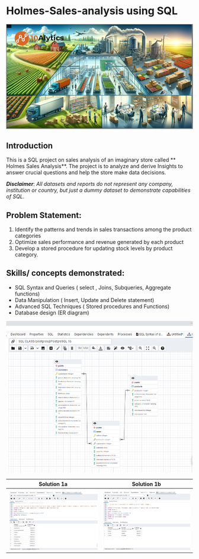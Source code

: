 # Holmes-Sales-analysis using SQL

![](image_1.png)

## Introduction

This is a SQL project on sales analysis of an imaginary store called ** Holmes Sales Analysis**. 
The project is to analyze and derive Insights to answer crucial questions and help the store make data decisions.

_**Disclaimer**_: _All datasets and reports do not represent any company, institution or country, but just a dummy dataset to demonstrate capabilities of SQL._

## Problem Statement:
1.	Identify the patterns and trends in sales transactions among the product categories
2.	Optimize sales performance and revenue generated by each product
3.	Develop a stored procedure for updating stock levels by product category.

## Skills/ concepts demonstrated:
- SQL Syntax and Queries ( select , Joins, Subqueries, Aggregate functions)
- Data Manipulation ( Insert, Update and Delete statement)
- Advanced SQL Techniques ( Stored procedures and Functions)
- Database design (ER diagram)

![](ERD_1.png)

Solution 1a     |  Solution 1b
:-------------:|:--------------:
![](sql_5.png) | ![](sql_6.png)
  
